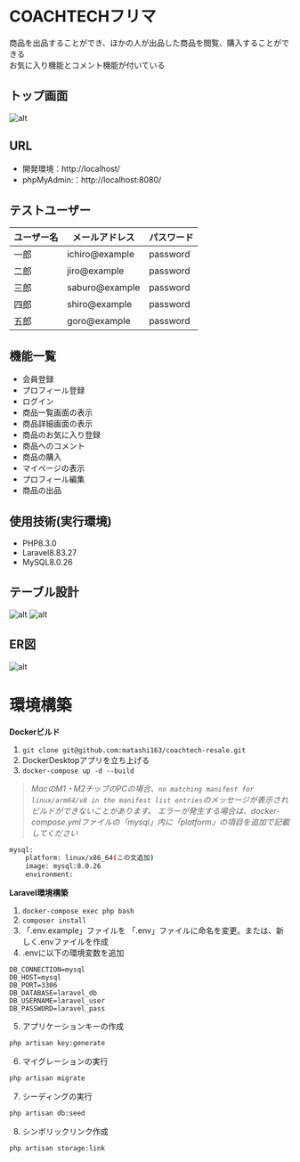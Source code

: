 # COACHTECHフリマ
商品を出品することができ、ほかの人が出品した商品を閲覧、購入することができる  
お気に入り機能とコメント機能が付いている

## トップ画面
![alt](top_page.png)

## URL
- 開発環境：http://localhost/
- phpMyAdmin:：http://localhost:8080/

## テストユーザー
| ユーザー名 | メールアドレス | パスワード | 
| ---------- | -------------- | ---------- | 
| 一郎       | ichiro@example | password   | 
| 二郎       | jiro@example   | password   | 
| 三郎       | saburo@example | password   | 
| 四郎       | shiro@example  | password   | 
| 五郎       | goro@example   | password   | 

## 機能一覧
- 会員登録
- プロフィール登録
- ログイン
- 商品一覧画面の表示
- 商品詳細画面の表示
- 商品のお気に入り登録
- 商品へのコメント
- 商品の購入
- マイページの表示
- プロフィール編集
- 商品の出品


## 使用技術(実行環境)
- PHP8.3.0
- Laravel8.83.27
- MySQL8.0.26

## テーブル設計
![alt](table1.png)
![alt](table2.png)

## ER図
![alt](er.png)

# 環境構築
**Dockerビルド**
1. `git clone git@github.com:matashi163/coachtech-resale.git`
2. DockerDesktopアプリを立ち上げる
3. `docker-compose up -d --build`

> *MacのM1・M2チップのPCの場合、`no matching manifest for linux/arm64/v8 in the manifest list entries`のメッセージが表示されビルドができないことがあります。
エラーが発生する場合は、docker-compose.ymlファイルの「mysql」内に「platform」の項目を追加で記載してください*
``` bash
mysql:
    platform: linux/x86_64(この文追加)
    image: mysql:8.0.26
    environment:
```

**Laravel環境構築**
1. `docker-compose exec php bash`
2. `composer install`
3. 「.env.example」ファイルを 「.env」ファイルに命名を変更。または、新しく.envファイルを作成
4. .envに以下の環境変数を追加
``` text
DB_CONNECTION=mysql
DB_HOST=mysql
DB_PORT=3306
DB_DATABASE=laravel_db
DB_USERNAME=laravel_user
DB_PASSWORD=laravel_pass
```
5. アプリケーションキーの作成
``` bash
php artisan key:generate
```

6. マイグレーションの実行
``` bash
php artisan migrate
```

7. シーディングの実行
``` bash
php artisan db:seed
```

8. シンボリックリンク作成
``` bash
php artisan storage:link
```